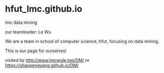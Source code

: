 # hfut_lmc.github.io
lmc data mining

our teamleader: Le Wu

We are a team in school of computer science, hfut, focusing on data mining.

This is our page for ourselves!

visited by http://www.lmcwule.top/DM/ or https://shaopengyang.github.io/DM/
